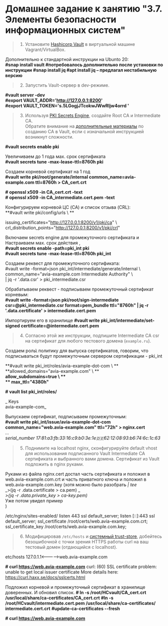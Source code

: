 # Домашнее задание к занятию "3.7. Элементы безопасности информационных систем"


>1. Установите [Hashicorp Vault](https://learn.hashicorp.com/vault) в виртуальной машине Vagrant/VirtualBox.  

Дополнительно к стандартной инструкции на Ubunto 20:  
**#snap install vault  #потребовалось дополнительно после установки по инструкции** 
**#snap install jq  #apt install jq – предлагал нестабильную версию**  


>2. Запустить Vault-сервер в dev-режиме.  

**#vault server -dev**   
**#export VAULT_ADDR='http://127.0.0.1:8200'**  
**#export VAULT_TOKEN='s.5LGogjJTcokwJWwRIjw4orrd '**  


>3. Используя [PKI Secrets Engine](https://www.vaultproject.io/docs/secrets/pki), создайте Root CA и Intermediate CA.  
Обратите внимание на [дополнительные материалы](https://learn.hashicorp.com/vault/secrets-management/sm-pki-engine) по созданию CA в Vault, если с изначальной инструкцией возникнут сложности.


**#vault secrets enable pki**  

 Увеличиваем до 1 года мах. срок сертификата  
**#vault secrets tune -max-lease-ttl=8760h pki**   

Создаем корневой сертификат на 1 год  
**#vault write pki/root/generate/internal common_name=avia-example.com ttl=8760h > CA_cert.crt**  

**# openssl x509 -in CA_cert.crt -text**  
**# openssl x509 -in CA_intermediate.cert.pem -text**   

	
Конфигурируем корневой ЦС (CA) и список отзыва (CRL):  
**#vault write pki/config/urls \ **  

issuing_certificates="http://127.0.0.1:8200/v1/pki/ca" \   
crl_distribution_points="http://127.0.0.1:8200/v1/pki/crl"  

Включаем secrets engine для промежуточного сертификата и   
Настраиваем мах. срок действия ,   
**#vault secrets enable -path=pki_int pki**  
**#vault secrets tune -max-lease-ttl=8760h pki_int**  

Создаем реквест для промежуточного сертификата:   
	#vault write -format=json pki_int/intermediate/generate/internal \  
common_name="avia-example.com Intermediate Authority" \  
| jq -r '.data.csr' > pki_intermediate.csr  

Обрабатываем реквест - подписываем промежуточный сертификат корневым:	
**#vault write -format=json pki/root/sign-intermediate csr=@pki_intermediate.csr format=pem_bundle ttl="8760h" |   jq -r '.data.certificate' > intermediate.cert.pem**

Импортируем его в хранилище
**#vault write pki_int/intermediate/set-signed certificate=@intermediate.cert.pem**

>4. Согласно этой же инструкции, подпишите Intermediate CA csr на сертификат для любого тестового домена (`example.ru`).  


Создаем роль\ политику для выпуска сертификатов, говорим, что подписываться будут промежуточным сервером сертификации - pki_int     

 **#vault write pki_int/roles/avia-example-dot-com \ **         
        **allowed_domains="avia-example.com" \ **    
        **allow_subdomains=true \  **   
       ** max_ttl="4380h"**     

**# vault list pki_int/roles/**  

_ Keys   
avia-example-com_  

Выпускаем сертификат, подписываем промежуточным:   
**#vault write pki_int/issue/avia-example-dot-com common_name="web.avia-example.com" ttl="72h" > nginx.cert**   
	_…  
	serial_number       17:81:a3:fb:33:16:c9:b0:3e:1e:de:62:12:08:93:b6:74:6c:1c:63_  


>5. Поднимите на localhost nginx, сконфигурируйте default vhost для использования подписанного Vault Intermediate CA сертификата и выбранного вами домена. Сертификат из Vault подложить в nginx руками.


Руками из файла nginx.cert достал часть сертификата  и положил в web.avia-example.com.crt и часть приватного ключа и положил в web.avia-example.com.key
(хотя можно было разобрать _| tee_   
 _>(jq -r .data.certificate > ca.pem) \_  
 _>(jq -r .data.private_key > ca-key.pem)_  
 Уже потом увидел пример  
)

/etc/nginx/sites-enabled/
         listen 443 ssl default_server;
                listen [::]:443 ssl default_server;
         ssl_certificate /root/certs/web.avia-example.com.crt;
         ssl_certificate_key /root/certs/web.avia-example.com.key;

>6. Модифицировав `/etc/hosts` и [системный trust-store](http://manpages.ubuntu.com/manpages/focal/en/man8/update-ca-certificates.8.html), добейтесь безошибочной с точки зрения HTTPS работы curl на ваш тестовый домен (отдающийся с localhost).

etc/hosts
127.0.1.1<----->web.avia-example.com

**# curl https://web.avia-example.com**
curl: (60) SSL certificate problem: unable to get local issuer certificate
More details here: https://curl.haxx.se/docs/sslcerts.html




Подложил корневой  и промежуточный сертификат в хранилище доверенных. И обновил список.
**# ln -s /root/HCvault/CA_cert.crt /usr/local/share/ca-certificates/CA_cert.crt**
**#ln -s /root/HCvault/intermediate.cert.pem  /usr/local/share/ca-certificates/ intermediate.cert.crt**
**#update-ca-certificates --fresh**

**# curl https://web.avia-example.com**
<!DOCTYPE html>
<html>
<head>
<title>Welcome to nginx!</title>
<style>
    body { …


>7. Ознакомьтесь(https://letsencrypt.org/ru/docs/client-options/) с протоколом ACME и CA Let's encrypt. Если у вас есть во владении доменное имя с платным TLS-сертификатом, который возможно заменить на LE, или же без HTTPS вообще, попробуйте воспользоваться одним из предложенных клиентов, чтобы сделать веб-сайт безопасным (или перестать платить за коммерческий сертификат).  
Ознакомился

>8.Дополнительное задание вне зачета. Вместо ручного подкладывания сертификата в nginx, воспользуйтесь [Consul](https://medium.com/hashicorp-engineering/pki-as-a-service-with-hashicorp-vault-a8d075ece9a) для автоматического подтягивания сертификата из Vault.  

Получилось в точности по инструкции с учетом небольших корректировок по версии ОС. 

Это проигнорировал, 
_setopt – используется в  zsh,_

Не задолось с установкой Токена в root:
VAULT_UI=true vault server -dev -dev-root-token-id="root"
Сделал со сгенерированным сервером.

Также изменил:
**/etc/systemd/system/ consul-template.service**

__ [Unit]
Description=consul-template
Requires=network-online.target
After=network-online.target

[Service]
EnvironmentFile=-/etc/default/consul-template
Restart=on-failure
ExecStart=/usr/sbin/consul-template $OPTIONS -config='/etc/consul-template.d/pki-demo.hcl'
KillSignal=SIGINT

[Install]
WantedBy=multi-user.target__

Также пока не добавил корневой и промежуточный сертификат получил ошибки. 
Не успел вызвать уже истек =), несколько секунд между вызовами. 
root@ubuntu20:/etc/nginx/certs# curl https://web.avia-example.com
<!DOCTYPE html>
<html>
<head>
….
root@ubuntu20:/etc/nginx/certs# curl https://web.avia-example.com
curl: (60) SSL certificate problem: certificate has expired
More details here: https://curl.haxx.se/docs/sslcerts.html
